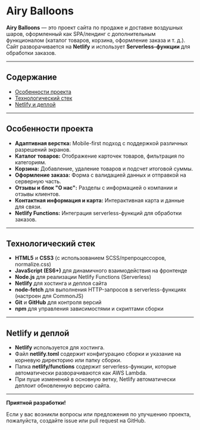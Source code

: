 # Airy Balloons

**Airy Balloons** — это проект сайта по продаже и доставке воздушных шаров, оформленный как SPA/лендинг с дополнительным функционалом (каталог товаров, корзина, оформление заказа и т. д.). Сайт разворачивается на **Netlify** и использует **Serverless-функции** для обработки заказов.

---

## Содержание

- [Особенности проекта](#особенности-проекта)
- [Технологический стек](#технологический-стек)
- [Netlify и деплой](#netlify-и-деплой)

---

## Особенности проекта

- **Адаптивная верстка:** Mobile-first подход с поддержкой различных разрешений экранов.
- **Каталог товаров:** Отображение карточек товаров, фильтрация по категориям.
- **Корзина:** Добавление, удаление товаров и подсчет итоговой суммы.
- **Оформление заказа:** Форма с валидацией данных и отправкой на серверную часть.
- **Отзывы и блок "О нас":** Разделы с информацией о компании и отзывы клиентов.
- **Контактная информация и карта:** Интерактивная карта и данные для связи.
- **Netlify Functions:** Интеграция serverless-функций для обработки заказов.

---

## Технологический стек

- **HTML5** и **CSS3** (с использованием SCSS/препроцессоров, normalize.css)
- **JavaScript (ES6+)** для динамичного взаимодействия на фронтенде
- **Node.js** для реализации Netlify Functions (Serverless)
- **Netlify** для хостинга и деплоя сайта
- **node-fetch** для выполнения HTTP-запросов в serverless-функциях (настроен для CommonJS)
- **Git** и **GitHub** для контроля версий
- **npm** для управления зависимостями и скриптами сборки

---

## Netlify и деплой

- **Netlify** используется для хостинга.
- Файл **netlify.toml** содержит конфигурацию сборки и указание на корневую директорию или папку сборки.
- Папка **netlify/functions** содержит serverless-функции, которые автоматически разворачиваются как AWS Lambda.
- При пуше изменений в основную ветку, Netlify автоматически деплоит обновленную версию сайта.

---

**Приятной разработки!**

Если у вас возникли вопросы или предложения по улучшению проекта, пожалуйста, создайте issue или pull request на GitHub.
